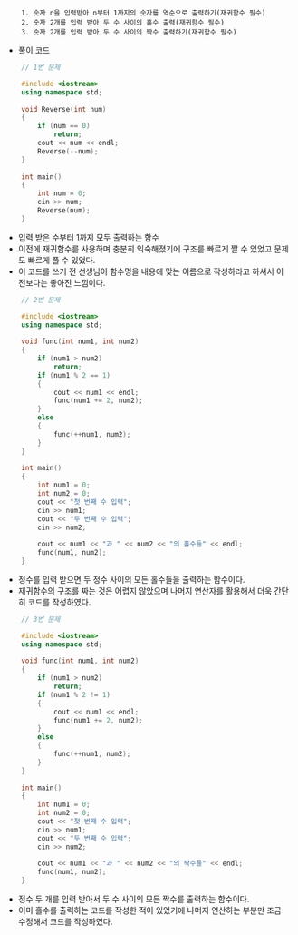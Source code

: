 ```
    1. 숫자 n을 입력받아 n부터 1까지의 숫자를 역순으로 출력하기(재귀함수 필수)
    2. 숫자 2개를 입력 받아 두 수 사이의 홀수 출력(재귀함수 필수)
    3. 숫자 2개를 입력 받아 두 수 사이의 짝수 출력하기(재귀함수 필수)
```

- 풀이 코드

```cpp
    // 1번 문제

    #include <iostream>
    using namespace std;
    
    void Reverse(int num)
    {
        if (num == 0)
            return;
        cout << num << endl;
        Reverse(--num);
    }
    
    int main()
    {
        int num = 0;
        cin >> num;
        Reverse(num);
    }
```

- 입력 받은 수부터 1까지 모두 출력하는 함수
- 이전에 재귀함수를 사용하며 충분히 익숙해졌기에 구조를 빠르게 짤 수 있었고 문제도 빠르게 풀 수 있었다.
- 이 코드를 쓰기 전 선생님이 함수명을 내용에 맞는 이름으로 작성하라고 하셔서 이전보다는 좋아진 느낌이다.

```cpp
    // 2번 문제

    #include <iostream>
    using namespace std;
    
    void func(int num1, int num2)
    {
        if (num1 > num2)
            return;
        if (num1 % 2 == 1)
        {
            cout << num1 << endl;
            func(num1 += 2, num2);
        }
        else
        {
            func(++num1, num2);
        }
    }
    
    int main()
    {
        int num1 = 0;
        int num2 = 0;
        cout << "첫 번째 수 입력";
        cin >> num1;
        cout << "두 번째 수 입력";
        cin >> num2;
    
        cout << num1 << "과 " << num2 << "의 홀수들" << endl;
        func(num1, num2);
    }
```

- 정수를 입력 받으면 두 정수 사이의 모든 홀수들을 출력하는 함수이다.
- 재귀함수의 구조를 짜는 것은 어렵지 않았으며 나머지 연산자를 활용해서 더욱 간단히 코드를 작성하였다.

```cpp
    // 3번 문제

    #include <iostream>
    using namespace std;
    
    void func(int num1, int num2)
    {
        if (num1 > num2)
            return;
        if (num1 % 2 != 1)
        {
            cout << num1 << endl;
            func(num1 += 2, num2);
        }
        else
        {
            func(++num1, num2);
        }
    }
    
    int main()
    {
        int num1 = 0;
        int num2 = 0;
        cout << "첫 번째 수 입력";
        cin >> num1;
        cout << "두 번째 수 입력";
        cin >> num2;
    
        cout << num1 << "과 " << num2 << "의 짝수들" << endl;
        func(num1, num2);
    }
```

- 정수 두 개를 입력 받아서 두 수 사이의 모든 짝수를 출력하는 함수이다.
- 이미 홀수를 출력하는 코드를 작성한 적이 있었기에 나머지 연산하는 부분만 조금 수정해서 코드를 작성하였다.
